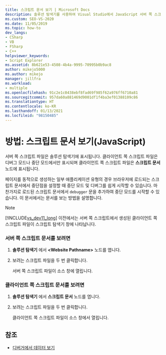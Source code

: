 ```yaml
---
title: 스크립트 문서 보기 | Microsoft Docs
description: 솔루션 탐색기를 사용하여 Visual Studio에서 JavaScript 서버 쪽 스크립트 문서를 보는 방법을 이해합니다.
ms.custom: SEO-VS-2020
ms.date: 11/05/2019
ms.topic: how-to
dev_langs:
- CSharp
- VB
- FSharp
- C++
helpviewer_keywords:
- Script Explorer
ms.assetid: 8b621e53-4508-4b4a-9995-70995b0b9ac8
author: mikejo5000
ms.author: mikejo
manager: jillfra
ms.workload:
- multiple
ms.openlocfilehash: 91c2e1c0438ebf8fad69f985f62a976ff6710a81
ms.sourcegitcommit: 957da60a881469d9001df1f4ba3ef01388109c86
ms.translationtype: HT
ms.contentlocale: ko-KR
ms.lasthandoff: 01/13/2021
ms.locfileid: "98150485"
---
```

# <a name="how-to-view-script-documents-javascript"></a>방법: 스크립트 문서 보기(JavaScript)

서버 쪽 스크립트 파일은 솔루션 탐색기에 표시됩니다. 클라이언트 쪽 스크립트 파일은 디버그 모드나 중단 모드에서만 표시되며 클라이언트 쪽 스크립트 파일은 **스크립트 문서** 노드에 표시됩니다.

페이지를 동적으로 생성하는 일부 애플리케이션 유형의 경우 브라우저에 로드되는 스크립트 문서에서 중단점을 설정할 때 중단 모드 및 디버그를 쉽게 시작할 수 있습니다. 마찬가지로 로드된 스크립트 문서에서 `debugger` 문을 추가하여 중단 모드를 시작할 수 있습니다. 이 문서에서는 문서를 보는 방법을 설명합니다.

> [!NOTE]
> [!INCLUDE[vs_dev11_long](../data-tools/includes/vs_dev11_long_md.md)] 이전에서는 서버 쪽 스크립트에서 생성된 클라이언트 쪽 스크립트 파일이 스크립트 탐색기 창에 나타납니다.

### <a name="to-view-a-server-side-script-document"></a>서버 쪽 스크립트 문서를 보려면

1. **솔루션 탐색기** 에서 **\<Website Pathname>** 노드를 엽니다.

2. 보려는 스크립트 파일을 두 번 클릭합니다.

     서버 쪽 스크립트 파일이 소스 창에 열립니다.

### <a name="to-view-a-client-side-script-document"></a>클라이언트 쪽 스크립트 문서를 보려면

1. **솔루션 탐색기** 에서 **스크립트 문서** 노드를 엽니다.

2. 보려는 스크립트 파일을 두 번 클릭합니다.

     클라이언트 쪽 스크립트 파일이 소스 창에서 열립니다.

## <a name="see-also"></a>참조
- [디버거에서 데이터 보기](../debugger/viewing-data-in-the-debugger.md)